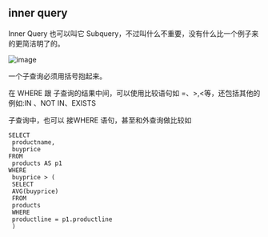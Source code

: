 
## inner query
Inner Query 也可以叫它 Subquery，不过叫什么不重要，没有什么比一个例子来的更简洁明了的。

![image](http://www.mysqltutorial.org/wp-content/uploads/2013/02/mysql-subquery.gif)

一个子查询必须用括号抱起来。


在 WHERE 跟 子查询的结果中间，可以使用比较语句如 =、>,<等，还包括其他的例如:IN 、NOT IN、EXISTS

子查询中，也可以 接WHERE 语句，甚至和外查询做比较如
```
SELECT
 productname,
 buyprice
FROM
 products AS p1
WHERE
 buyprice > (
 SELECT
 AVG(buyprice)
 FROM
 products
 WHERE
 productline = p1.productline
 )
```
